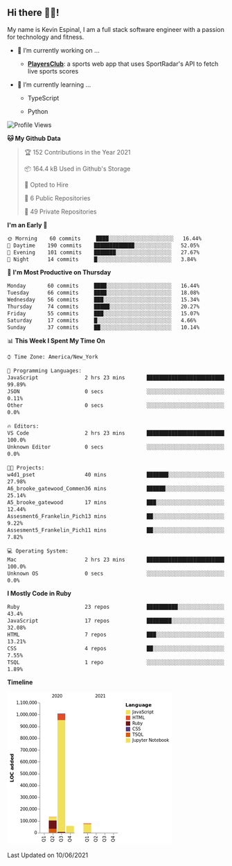 ## Hi there 👋🏽!

My name is Kevin Espinal, I am a full stack software engineer with a passion for technology and fitness.

- 🔭 I’m currently working on ...

     - **[PlayersClub](https://playersclub.herokuapp.com/#/)**: a sports web app that uses SportRadar's API to fetch live sports scores

- 🌱 I’m currently learning ...

     - TypeScript
     
     - Python
     
<!--START_SECTION:waka-->
![Profile Views](http://img.shields.io/badge/Profile%20Views-0-blue)

**🐱 My Github Data** 

> 🏆 152 Contributions in the Year 2021
 > 
> 📦 164.4 kB Used in Github's Storage 
 > 
> 💼 Opted to Hire
 > 
> 📜 6 Public Repositories 
 > 
> 🔑 49 Private Repositories  
 > 
**I'm an Early 🐤** 

```text
🌞 Morning    60 commits     ████░░░░░░░░░░░░░░░░░░░░░   16.44% 
🌆 Daytime    190 commits    █████████████░░░░░░░░░░░░   52.05% 
🌃 Evening    101 commits    ███████░░░░░░░░░░░░░░░░░░   27.67% 
🌙 Night      14 commits     █░░░░░░░░░░░░░░░░░░░░░░░░   3.84%

```
📅 **I'm Most Productive on Thursday** 

```text
Monday       60 commits     ████░░░░░░░░░░░░░░░░░░░░░   16.44% 
Tuesday      66 commits     ████░░░░░░░░░░░░░░░░░░░░░   18.08% 
Wednesday    56 commits     ███░░░░░░░░░░░░░░░░░░░░░░   15.34% 
Thursday     74 commits     █████░░░░░░░░░░░░░░░░░░░░   20.27% 
Friday       55 commits     ███░░░░░░░░░░░░░░░░░░░░░░   15.07% 
Saturday     17 commits     █░░░░░░░░░░░░░░░░░░░░░░░░   4.66% 
Sunday       37 commits     ██░░░░░░░░░░░░░░░░░░░░░░░   10.14%

```


📊 **This Week I Spent My Time On** 

```text
⌚︎ Time Zone: America/New_York

💬 Programming Languages: 
JavaScript               2 hrs 23 mins       █████████████████████████   99.89% 
JSON                     0 secs              ░░░░░░░░░░░░░░░░░░░░░░░░░   0.11% 
Other                    0 secs              ░░░░░░░░░░░░░░░░░░░░░░░░░   0.0%

🔥 Editors: 
VS Code                  2 hrs 23 mins       █████████████████████████   100.0% 
Unknown Editor           0 secs              ░░░░░░░░░░░░░░░░░░░░░░░░░   0.0%

🐱‍💻 Projects: 
w4d1_pset                40 mins             ███████░░░░░░░░░░░░░░░░░░   27.98% 
A6_brooke_gatewood_Commen36 mins             ██████░░░░░░░░░░░░░░░░░░░   25.14% 
A5_brooke_gatewood       17 mins             ███░░░░░░░░░░░░░░░░░░░░░░   12.44% 
Assesment6_Frankelin_Pich13 mins             ██░░░░░░░░░░░░░░░░░░░░░░░   9.22% 
Assesment5_Frankelin_Pich11 mins             ██░░░░░░░░░░░░░░░░░░░░░░░   7.82%

💻 Operating System: 
Mac                      2 hrs 23 mins       █████████████████████████   100.0% 
Unknown OS               0 secs              ░░░░░░░░░░░░░░░░░░░░░░░░░   0.0%

```

**I Mostly Code in Ruby** 

```text
Ruby                     23 repos            ██████████░░░░░░░░░░░░░░░   43.4% 
JavaScript               17 repos            ████████░░░░░░░░░░░░░░░░░   32.08% 
HTML                     7 repos             ███░░░░░░░░░░░░░░░░░░░░░░   13.21% 
CSS                      4 repos             ██░░░░░░░░░░░░░░░░░░░░░░░   7.55% 
TSQL                     1 repo              ░░░░░░░░░░░░░░░░░░░░░░░░░   1.89%

```


**Timeline**

![Chart not found](https://raw.githubusercontent.com/espinalk212/espinalk212/main/charts/bar_graph.png) 


 Last Updated on 10/06/2021
<!--END_SECTION:waka-->


<!--
**espinalk212/espinalk212** is a ✨ _special_ ✨ repository because its `README.md` (this file) appears on your GitHub profile.

Here are some ideas to get you started:

- 🔭 I’m currently working on ...
- 🌱 I’m currently learning ...
- 👯 I’m looking to collaborate on ...
- 🤔 I’m looking for help with ...
- 💬 Ask me about ...
- 📫 How to reach me: ...
- 😄 Pronouns: ...
- ⚡ Fun fact: ...
-->
